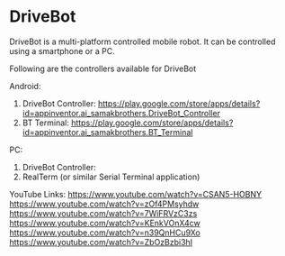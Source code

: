 # DriveBot
DriveBot is a multi-platform controlled mobile robot. It can be controlled using a smartphone or a PC.

Following are the controllers available for DriveBot

Android:
1. DriveBot Controller: https://play.google.com/store/apps/details?id=appinventor.ai_samakbrothers.DriveBot_Controller
2. BT Terminal: https://play.google.com/store/apps/details?id=appinventor.ai_samakbrothers.BT_Terminal

PC:
1. DriveBot Controller:
2. RealTerm (or similar Serial Terminal application)

YouTube Links:
https://www.youtube.com/watch?v=CSAN5-HOBNY
https://www.youtube.com/watch?v=zOf4PMsyhdw
https://www.youtube.com/watch?v=7WiFRVzC3zs
https://www.youtube.com/watch?v=KEnkVOnX4cw
https://www.youtube.com/watch?v=n39QnHCu9Xo
https://www.youtube.com/watch?v=ZbOzBzbi3hI
